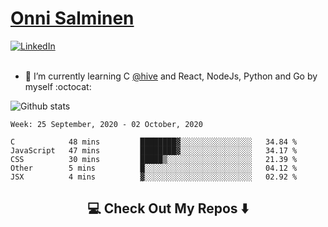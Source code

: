 <h1> <a href="https://osalmine.github.io/cv/">Onni Salminen</a></h1>
<a href="https://www.linkedin.com/in/onni-salminen/" target="_blank"><img src="https://img.shields.io/badge/LinkedIn-%230077B5.svg?&style=flat-square&logo=linkedin&logoColor=white" alt="LinkedIn"></a>
<br />
<br />

- 🌱 I’m currently learning C <a href="https://www.hive.fi/en/">@hive</a> and React, NodeJs, Python and Go by myself :octocat:

![Github stats](https://github-readme-stats.vercel.app/api?username=osalmine&count_private=true&show_icons=true&theme=graywhite&hide=issues,stars)

<!--START_SECTION:waka-->
```text
Week: 25 September, 2020 - 02 October, 2020

C            48 mins         ████████▓░░░░░░░░░░░░░░░░   34.84 % 
JavaScript   47 mins         ████████▓░░░░░░░░░░░░░░░░   34.17 % 
CSS          30 mins         █████▒░░░░░░░░░░░░░░░░░░░   21.39 % 
Other        5 mins          █░░░░░░░░░░░░░░░░░░░░░░░░   04.12 % 
JSX          4 mins          ▓░░░░░░░░░░░░░░░░░░░░░░░░   02.92 % 
```
<!--END_SECTION:waka-->

<h2  align="center">💻 Check Out My Repos ⬇️ </h2>
